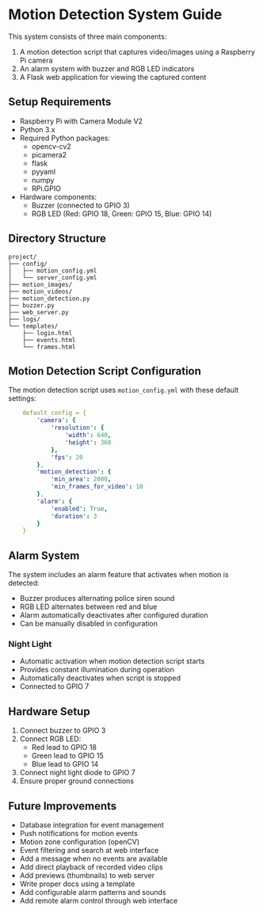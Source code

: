 # Motion Detection System Guide

This system consists of three main components:
1. A motion detection script that captures video/images using a Raspberry Pi camera
2. An alarm system with buzzer and RGB LED indicators
3. A Flask web application for viewing the captured content

## Setup Requirements

- Raspberry Pi with Camera Module V2
- Python 3.x
- Required Python packages:
  - opencv-cv2
  - picamera2
  - flask
  - pyyaml
  - numpy
  - RPi.GPIO
- Hardware components:
  - Buzzer (connected to GPIO 3)
  - RGB LED (Red: GPIO 18, Green: GPIO 15, Blue: GPIO 14)

## Directory Structure

```
project/
├── config/
│   ├── motion_config.yml
│   └── server_config.yml
├── motion_images/
├── motion_videos/
├── motion_detection.py
├── buzzer.py
├── web_server.py
├── logs/
└── templates/
    ├── login.html
    ├── events.html
    └── frames.html
```

## Motion Detection Script Configuration

The motion detection script uses `motion_config.yml` with these default settings:

```yaml
    default_config = {
        'camera': {
            'resolution': {
                'width': 640,
                'height': 360
            },
            'fps': 20
        },
        'motion_detection': {
            'min_area': 2000,
            'min_frames_for_video': 10
        },
        'alarm': {
            'enabled': True,
            'duration': 3
        }
    }
```

## Alarm System

The system includes an alarm feature that activates when motion is detected:
- Buzzer produces alternating police siren sound
- RGB LED alternates between red and blue
- Alarm automatically deactivates after configured duration
- Can be manually disabled in configuration

### Night Light
- Automatic activation when motion detection script starts
- Provides constant illumination during operation
- Automatically deactivates when script is stopped
- Connected to GPIO 7

## Hardware Setup

1. Connect buzzer to GPIO 3
2. Connect RGB LED:
   - Red lead to GPIO 18
   - Green lead to GPIO 15
   - Blue lead to GPIO 14
3. Connect night light diode to GPIO 7
4. Ensure proper ground connections


## Future Improvements
- Database integration for event management
- Push notifications for motion events
- Motion zone configuration (openCV)
- Event filtering and search at web interface
- Add a message when no events are available
- Add direct playback of recorded video clips
- Add previews (thumbnails) to web server
- Write proper docs using a template
- Add configurable alarm patterns and sounds
- Add remote alarm control through web interface